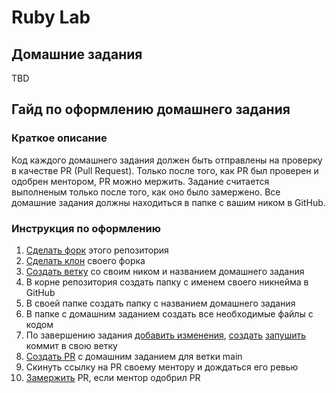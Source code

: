# Ruby Lab

## Домашние задания
TBD

## Гайд по оформлению домашнего задания
### Краткое описание
Код каждого домашнего задания должен быть отправлены на проверку в качестве PR (Pull Request).
Только после того, как PR был проверен и одобрен ментором, PR можно мержить.
Задание считается выполненым только после того, как оно было замержено.
Все домашние задания должны находиться в папке с вашим ником в GitHub.

### Инструкция по оформлению
1. [Сделать форк](https://docs.github.com/en/get-started/quickstart/fork-a-repo#forking-a-repository) этого репозитория
2. [Сделать клон](https://docs.github.com/en/get-started/quickstart/fork-a-repo#cloning-your-forked-repository) своего форка
3. [Создать ветку](https://docs.github.com/en/github/collaborating-with-pull-requests/proposing-changes-to-your-work-with-pull-requests/creating-and-deleting-branches-within-your-repository#creating-a-branch) со своим ником и названием домашнего задания
4. В корне репозитория создать папку с именем своего никнейма в GitHub
5. В своей папке создать папку с названием домашнего задания
6. В папке с домашним заданием создать все необходимые файлы с кодом
7. По завершению задания [добавить изменения](https://github.com/git-guides/git-add), [cоздать](https://github.com/git-guides/git-commit)  [запушить](https://github.com/git-guides/git-push) коммит в свою ветку
8. [Создать PR](https://docs.github.com/en/github/collaborating-with-pull-requests/proposing-changes-to-your-work-with-pull-requests/creating-a-pull-request-from-a-fork) с домашним заданием для ветки main
9. Скинуть ссылку на PR своему ментору и дождаться его ревью
10. [Замержить](https://docs.github.com/en/github/collaborating-with-pull-requests/incorporating-changes-from-a-pull-request/merging-a-pull-request) PR, если ментор одобрил PR
